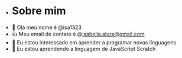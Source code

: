 - # Sobre mim
- 👋 Olá meu nome é @isa1323
- 👍 Meu email de contato é @isabella.alura@gmail.com
- 👀 Eu estou interessado em aprender a programar novas línguagens
- 🌱 Eu estou aprendendo a línguagem de JavaScript Scratch



